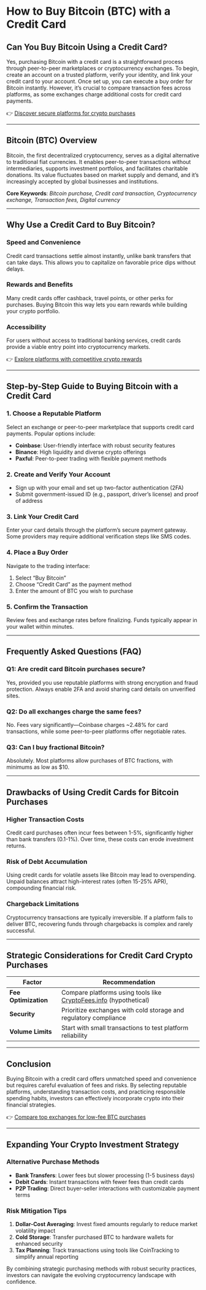 # How to Buy Bitcoin (BTC) with a Credit Card  

## Can You Buy Bitcoin Using a Credit Card?  
Yes, purchasing Bitcoin with a credit card is a straightforward process through peer-to-peer marketplaces or cryptocurrency exchanges. To begin, create an account on a trusted platform, verify your identity, and link your credit card to your account. Once set up, you can execute a buy order for Bitcoin instantly. However, it’s crucial to compare transaction fees across platforms, as some exchanges charge additional costs for credit card payments.  

👉 [Discover secure platforms for crypto purchases](https://bit.ly/okx-bonus)  

---

## Bitcoin (BTC) Overview  
Bitcoin, the first decentralized cryptocurrency, serves as a digital alternative to traditional fiat currencies. It enables peer-to-peer transactions without intermediaries, supports investment portfolios, and facilitates charitable donations. Its value fluctuates based on market supply and demand, and it’s increasingly accepted by global businesses and institutions.  

**Core Keywords**: *Bitcoin purchase, Credit card transaction, Cryptocurrency exchange, Transaction fees, Digital currency*  

---

## Why Use a Credit Card to Buy Bitcoin?  

### Speed and Convenience  
Credit card transactions settle almost instantly, unlike bank transfers that can take days. This allows you to capitalize on favorable price dips without delays.  

### Rewards and Benefits  
Many credit cards offer cashback, travel points, or other perks for purchases. Buying Bitcoin this way lets you earn rewards while building your crypto portfolio.  

### Accessibility  
For users without access to traditional banking services, credit cards provide a viable entry point into cryptocurrency markets.  

👉 [Explore platforms with competitive crypto rewards](https://bit.ly/okx-bonus)  

---

## Step-by-Step Guide to Buying Bitcoin with a Credit Card  

### 1. Choose a Reputable Platform  
Select an exchange or peer-to-peer marketplace that supports credit card payments. Popular options include:  
- **Coinbase**: User-friendly interface with robust security features  
- **Binance**: High liquidity and diverse crypto offerings  
- **Paxful**: Peer-to-peer trading with flexible payment methods  

### 2. Create and Verify Your Account  
- Sign up with your email and set up two-factor authentication (2FA)  
- Submit government-issued ID (e.g., passport, driver’s license) and proof of address  

### 3. Link Your Credit Card  
Enter your card details through the platform’s secure payment gateway. Some providers may require additional verification steps like SMS codes.  

### 4. Place a Buy Order  
Navigate to the trading interface:  
1. Select “Buy Bitcoin”  
2. Choose “Credit Card” as the payment method  
3. Enter the amount of BTC you wish to purchase  

### 5. Confirm the Transaction  
Review fees and exchange rates before finalizing. Funds typically appear in your wallet within minutes.  

---

## Frequently Asked Questions (FAQ)  

### Q1: Are credit card Bitcoin purchases secure?  
Yes, provided you use reputable platforms with strong encryption and fraud protection. Always enable 2FA and avoid sharing card details on unverified sites.  

### Q2: Do all exchanges charge the same fees?  
No. Fees vary significantly—Coinbase charges ~2.48% for card transactions, while some peer-to-peer platforms offer negotiable rates.  

### Q3: Can I buy fractional Bitcoin?  
Absolutely. Most platforms allow purchases of BTC fractions, with minimums as low as $10.  

---

## Drawbacks of Using Credit Cards for Bitcoin Purchases  

### Higher Transaction Costs  
Credit card purchases often incur fees between 1-5%, significantly higher than bank transfers (0.1-1%). Over time, these costs can erode investment returns.  

### Risk of Debt Accumulation  
Using credit cards for volatile assets like Bitcoin may lead to overspending. Unpaid balances attract high-interest rates (often 15-25% APR), compounding financial risk.  

### Chargeback Limitations  
Cryptocurrency transactions are typically irreversible. If a platform fails to deliver BTC, recovering funds through chargebacks is complex and rarely successful.  

---

## Strategic Considerations for Credit Card Crypto Purchases  

| Factor                | Recommendation                          |  
|-----------------------|-----------------------------------------|  
| **Fee Optimization**  | Compare platforms using tools like [CryptoFees.info](https://example.com) (hypothetical) |  
| **Security**          | Prioritize exchanges with cold storage and regulatory compliance |  
| **Volume Limits**     | Start with small transactions to test platform reliability |  

---

## Conclusion  
Buying Bitcoin with a credit card offers unmatched speed and convenience but requires careful evaluation of fees and risks. By selecting reputable platforms, understanding transaction costs, and practicing responsible spending habits, investors can effectively incorporate crypto into their financial strategies.  

👉 [Compare top exchanges for low-fee BTC purchases](https://bit.ly/okx-bonus)  

---

## Expanding Your Crypto Investment Strategy  

### Alternative Purchase Methods  
- **Bank Transfers**: Lower fees but slower processing (1-5 business days)  
- **Debit Cards**: Instant transactions with fewer fees than credit cards  
- **P2P Trading**: Direct buyer-seller interactions with customizable payment terms  

### Risk Mitigation Tips  
1. **Dollar-Cost Averaging**: Invest fixed amounts regularly to reduce market volatility impact  
2. **Cold Storage**: Transfer purchased BTC to hardware wallets for enhanced security  
3. **Tax Planning**: Track transactions using tools like CoinTracking to simplify annual reporting  

By combining strategic purchasing methods with robust security practices, investors can navigate the evolving cryptocurrency landscape with confidence.
